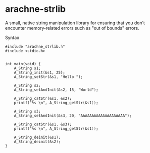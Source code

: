 # arachne-strlib

A small, native string manipulation library for ensuring that you don't encounter memory-related errors such as "out of bounds" errors. 

Syntax
```
#include "arachne_strlib.h"
#include <stdio.h>


int main(void) {
    A_String s1;
    A_String_init(&s1, 25);
    A_String_setStr(&s1, "Hello ");

    A_String s2;
    A_String_setAndInit(&s2, 15, "World");

    A_String_catStr(&s1, &s2);
    printf("%s \n", A_String_getStr(&s1));

    A_String s3;
    A_String_setAndInit(&s3, 20, "AAAAAAAAAAAAAAAAAAAA");

    A_String_catStr(&s1, &s3);
    printf("%s \n", A_String_getStr(&s1));

    A_String_deinit(&s1);
    A_String_deinit(&s2);    
}
```
